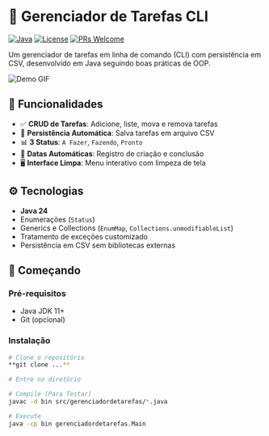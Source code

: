# 🚀 Gerenciador de Tarefas CLI

[![Java](https://img.shields.io/badge/Java-24%2B-blue.svg)](https://www.oracle.com/java/)
[![License](https://img.shields.io/badge/License-MIT-green.svg)](https://opensource.org/licenses/MIT)
[![PRs Welcome](https://img.shields.io/badge/PRs-welcome-brightgreen.svg)](https://github.com/Matheus-Maia/GerenciadorDeTarefas/pulls)

Um gerenciador de tarefas em linha de comando (CLI) com persistência em CSV, desenvolvido em Java seguindo boas práticas de OOP.

![Demo GIF](link-para-gif-demo.gif) <!-- Adicione um GIF de demonstração -->

## 📌 Funcionalidades

- ✅ **CRUD de Tarefas**: Adicione, liste, mova e remova tarefas
- 📂 **Persistência Automática**: Salva tarefas em arquivo CSV
- 📊 **3 Status**: `A Fazer`, `Fazendo`, `Pronto`
- 📅 **Datas Automáticas**: Registro de criação e conclusão
- 🖥️ **Interface Limpa**: Menu interativo com limpeza de tela

## ⚙️ Tecnologias

- **Java 24**
- Enumerações (`Status`)
- Generics e Collections (`EnumMap`, `Collections.unmodifiableList`)
- Tratamento de exceções customizado
- Persistência em CSV sem bibliotecas externas

## 🚀 Começando

### Pré-requisitos
- Java JDK 11+
- Git (opcional)

### Instalação
```bash
# Clone o repositório
**git clone ...**

# Entre no diretório

# Compile (Para Testar)
javac -d bin src/gerenciadordetarefas/*.java

# Execute
java -cp bin gerenciadordetarefas.Main
